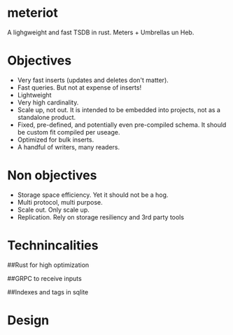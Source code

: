 # meteriot
A lighgweight and fast TSDB in rust.
Meters + Umbrellas un Heb.

# Objectives
* Very fast inserts (updates and deletes don't matter).
* Fast queries. But not at expense of inserts!
* Lightweight
* Very high cardinality.
* Scale up, not out. It is intended to be embedded into
projects, not as a standalone product.
* Fixed, pre-defined, and potentially even pre-compiled
schema. It should be custom fit compiled per useage.
* Optimized for bulk inserts.
* A handful of writers, many readers.

# Non objectives
* Storage space efficiency. Yet it should not be a hog.
* Multi protocol, multi purpose.
* Scale out. Only scale up. 
* Replication. Rely on storage resiliency and 3rd
party tools  

# Technincalities
##Rust for high optimization

##GRPC to receive inputs

##Indexes and tags in sqlite

# Design
